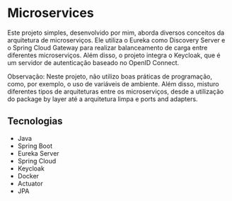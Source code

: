 # Microservices

Este projeto simples, desenvolvido por mim, aborda diversos conceitos da arquitetura de microserviços. Ele utiliza o Eureka como Discovery Server e o Spring Cloud Gateway para realizar balanceamento de carga entre diferentes microserviços. Além disso, o projeto integra o Keycloak, que é um servidor de autenticação baseado no OpenID Connect.

Observação: Neste projeto, não utilizo boas práticas de programação, como, por exemplo, o uso de variáveis de ambiente. Além disso, misturo diferentes tipos de arquiteturas entre os microserviços, desde a utilização do package by layer até a arquitetura limpa e ports and adapters.

## Tecnologias

- Java
- Spring Boot
- Eureka Server 
- Spring Cloud
- Keycloak
- Docker
- Actuator
- JPA